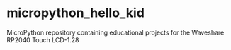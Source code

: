 # micropython_hello_kid
MicroPython repository containing educational projects for the Waveshare RP2040 Touch LCD-1.28
